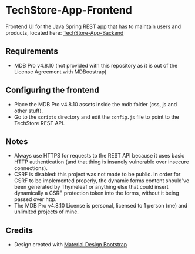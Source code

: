# TechStore-App-Frontend

Frontend UI for the Java Spring REST app that has to maintain users and products, located here: [TechStore-App-Backend](https://github.com/mtsanovv/TechStore-App-Backend)

## Requirements
- MDB Pro v4.8.10 (not provided with this repository as it is out of the License Agreement with MDBoostrap)

## Configuring the frontend
- Place the MDB Pro v4.8.10 assets inside the mdb folder (css, js and other stuff).
- Go to the ```scripts``` directory and edit the ```config.js``` file to point to the TechStore REST API.

## Notes
- Always use HTTPS for requests to the REST API because it uses basic HTTP authentication (and that thing is insanely vulnerable over insecure connections).
- CSRF is disabled: this project was not made to be public. In order for CSRF to be implemented properly, the dynamic forms content should've been generated by Thymeleaf or anything else that could insert dynamically a CSRF protection token into the forms, without it being passed over http.
- The MDB Pro v4.8.10 License is personal, licensed to 1 person (me) and unlimited projects of mine.

## Credits
- Design created with [Material Design Bootstrap](https://mdbootstrap.com)